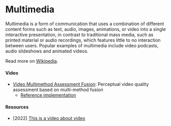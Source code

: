 # Multimedia

Multimedia is a form of communication that uses a combination of different content forms such as text, audio, images, animations, or video into a single interactive presentation, in contrast to traditional mass media, such as printed material or audio recordings, which features little to no interaction between users. Popular examples of multimedia include video podcasts, audio slideshows and animated videos.

Read more on [Wikipedia](https://en.wikipedia.org/wiki/Multimedia).

#### Video
- [Video Multimethod Assessment Fusion](https://en.wikipedia.org/wiki/Video_Multimethod_Assessment_Fusion): Perceptual video quality assessment based on multi-method fusion
    - [Reference implementation](https://github.com/Netflix/vmaf)

#### Resources
- [2022] [This is a video about video](https://fasterthanli.me/videos/this-is-a-video-about-video)
